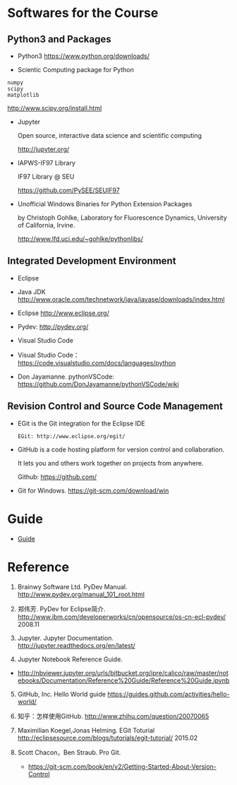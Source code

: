 
# Softwares for the Course

## Python3 and Packages

* Python3
  https://www.python.org/downloads/

* Scientic Computing package for Python
 ```
numpy
scipy
matplotlib
 ```
 http://www.scipy.org/install.html

* Jupyter

  Open source, interactive data science and scientific computing

  http://jupyter.org/

* IAPWS-IF97 Library

  IF97 Library @ SEU

  https://github.com/PySEE/SEUIF97

* Unofficial Windows Binaries for Python Extension Packages

  by Christoph Gohlke, Laboratory for Fluorescence Dynamics, University of California, Irvine.

  http://www.lfd.uci.edu/~gohlke/pythonlibs/

## Integrated Development Environment

* Eclipse

 * Java JDK http://www.oracle.com/technetwork/java/javase/downloads/index.html

 * Eclipse http://www.eclipse.org/

 * Pydev: http://pydev.org/

* Visual Studio Code 

 * Visual Studio Code：https://code.visualstudio.com/docs/languages/python

 * Don Jayamanne. pythonVSCode: https://github.com/DonJayamanne/pythonVSCode/wiki

##  Revision Control and Source Code Management
 
* EGit is the Git integration for the Eclipse IDE

      EGit: http://www.eclipse.org/egit/
  
 * GitHub is a code hosting platform for version control and collaboration.

    It lets you and others work together on projects from anywhere.

    Github: https://github.com/

*  Git for Windows. https://git-scm.com/download/win
  
# Guide

* [Guide](https://github.com/PySEE/home/tree/S2017/guide)

# Reference

1. Brainwy Software Ltd. PyDev Manual. http://www.pydev.org/manual_101_root.html

2. 郑伟芳. PyDev for Eclipse简介. http://www.ibm.com/developerworks/cn/opensource/os-cn-ecl-pydev/   2008.11

3. Jupyter. Jupyter Documentation. http://jupyter.readthedocs.org/en/latest/

4.  Jupyter Notebook Reference Guide.  

   * http://nbviewer.jupyter.org/urls/bitbucket.org/ipre/calico/raw/master/notebooks/Documentation/Reference%20Guide/Reference%20Guide.ipynb

5. GitHub, Inc. Hello World guide https://guides.github.com/activities/hello-world/

6. 知乎：怎样使用GitHub. http://www.zhihu.com/question/20070065

7. Maximilian Koegel,Jonas Helming. EGit Toturial http://eclipsesource.com/blogs/tutorials/egit-tutorial/   2015.02

8. Scott Chacon，Ben Straub. Pro Git.

   * https://git-scm.com/book/en/v2/Getting-Started-About-Version-Control


